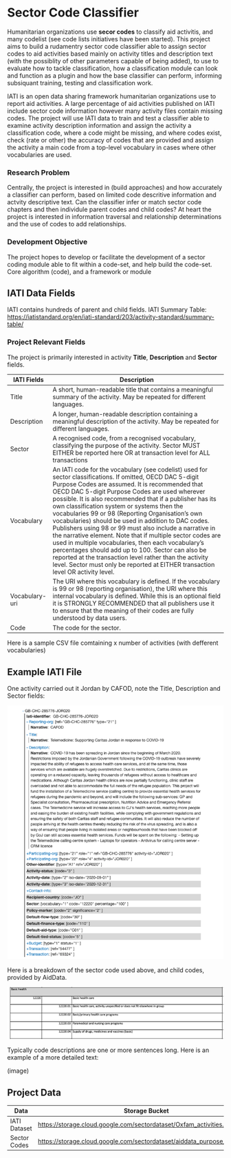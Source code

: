 # Sector Code Classifier

Humanitarian organizations use **secor codes** to classify aid activitis, and many codelist (see code lists initiatives have been started). This project aims to build a rudamentry sector code classifier able to assign sector codes to aid activities based mainly on activity titles and description text (with the possiblity of other parameters capable of being added), to use to evaluate how to tackle classification, how a classification module can look and function as a plugin and how the base classifier can perform, informing subsiquant training, testing and classification work.

IATI is an open data sharing framework humanitarian organizations use to report aid activities. A large percentage of aid activities published on IATI include sector code information however many activity files contain missing codes. The project will use IATI data to train and test a classifier able to examine activity description information and assign the activity a classification code, where a code might be missing, and where codes exist, check (rate or other) the accuracy of codes that are provided and assign the activity a main code from a top-level vocabulary in cases where other vocabularies are used.

### Research Problem

Centrally, the project is interested in (build approaches) and how accurately a classifier can perform, based on limited code descritive information and actvity descriptive text. Can the classifier infer or match sector code chapters and then individule parent codes and child codes? At heart the project is interested in information traversal and relationship determinations and the use of codes to add relationships.

### Development Objective

The project hopes to develop or facilitate the development of a sector coding module able to fit within a code-set, and help build the code-set. Core algorithm (code), and a framework or module

## IATI Data Fields

IATI contains hundreds of parent and child fields. IATI Summary Table: https://iatistandard.org/en/iati-standard/203/activity-standard/summary-table/

### Project Relevant Fields

The project is primarily interested in activity **Title**, **Description** and **Sector** fields.

IATI Fields | Description
---- | ----
Title | A short, human-readable title that contains a meaningful summary of the activity. May be repeated for different languages.
Description | A longer, human-readable description containing a meaningful description of the activity. May be repeated for different languages.
Sector | A recognised code, from a recognised vocabulary, classifying the purpose of the activity. Sector MUST EITHER be reported here OR at transaction level for ALL transactions
Vocabulary | An IATI code for the vocabulary (see codelist) used for sector classifications. If omitted, OECD DAC 5-digit Purpose Codes are assumed. It is recommended that OECD DAC 5-digit Purpose Codes are used wherever possible. It is also recommended that if a publisher has its own classification system or systems then the vocabularies 99 or 98 (Reporting Organisation’s own vocabularies) should be used in addition to DAC codes. Publishers using 98 or 99 must also include a narrative in the narrative element. Note that if multiple sector codes are used in multiple vocabularies, then each vocabulary’s percentages should add up to 100. Sector can also be reported at the transaction level rather than the activity level. Sector must only be reported at EITHER transaction level OR activity level.
Vocabulary-uri | The URI where this vocabulary is defined. If the vocabulary is 99 or 98 (reporting organisation), the URI where this internal vocabulary is defined. While this is an optional field it is STRONGLY RECOMMENDED that all publishers use it to ensure that the meaning of their codes are fully understood by data users.
Code | The code for the sector.

Here is a sample CSV file comtaining x number of activities (with defferent vocabularies)

## Example IATI File

One activity carried out it Jordan by CAFOD, note the Title, Description and Sector fields:

![file](https://github.com/brentxphillips/CSRMP/blob/main/iati_example.png)

Here is a breakdown of the sector code used above, and child codes, provided by AidData. 

![basic health](https://github.com/brentxphillips/CSRMP/blob/main/basic_health.png)

Typically code descriptions are one or more sentences long. Here is an example of a more detailed text:

(image)

## Project Data

Data | Storage Bucket
---- | ----
IATI Dataset | https://storage.cloud.google.com/sectordataset/Oxfam_activities.csv
Sector Codes | https://storage.cloud.google.com/sectordataset/aiddata_purpose_codes.csv
